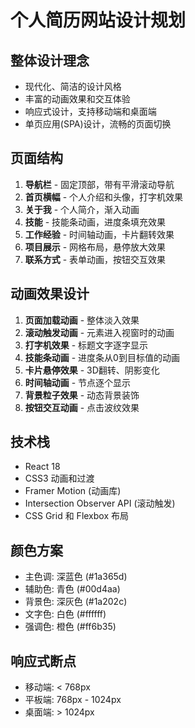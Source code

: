 # 个人简历网站设计规划

## 整体设计理念
- 现代化、简洁的设计风格
- 丰富的动画效果和交互体验
- 响应式设计，支持移动端和桌面端
- 单页应用(SPA)设计，流畅的页面切换

## 页面结构
1. **导航栏** - 固定顶部，带有平滑滚动导航
2. **首页横幅** - 个人介绍和头像，打字机效果
3. **关于我** - 个人简介，渐入动画
4. **技能** - 技能条动画，进度条填充效果
5. **工作经验** - 时间轴动画，卡片翻转效果
6. **项目展示** - 网格布局，悬停放大效果
7. **联系方式** - 表单动画，按钮交互效果

## 动画效果设计
1. **页面加载动画** - 整体淡入效果
2. **滚动触发动画** - 元素进入视窗时的动画
3. **打字机效果** - 标题文字逐字显示
4. **技能条动画** - 进度条从0到目标值的动画
5. **卡片悬停效果** - 3D翻转、阴影变化
6. **时间轴动画** - 节点逐个显示
7. **背景粒子效果** - 动态背景装饰
8. **按钮交互动画** - 点击波纹效果

## 技术栈
- React 18
- CSS3 动画和过渡
- Framer Motion (动画库)
- Intersection Observer API (滚动触发)
- CSS Grid 和 Flexbox 布局

## 颜色方案
- 主色调: 深蓝色 (#1a365d)
- 辅助色: 青色 (#00d4aa)
- 背景色: 深灰色 (#1a202c)
- 文字色: 白色 (#ffffff)
- 强调色: 橙色 (#ff6b35)

## 响应式断点
- 移动端: < 768px
- 平板端: 768px - 1024px
- 桌面端: > 1024px

